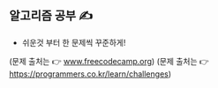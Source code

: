 ## 알고리즘 공부 ✍️

- 쉬운것 부터 한 문제씩 꾸준하게!

(문제 출처는 👉 www.freecodecamp.org)
(문제 출처는 👉 https://programmers.co.kr/learn/challenges)

